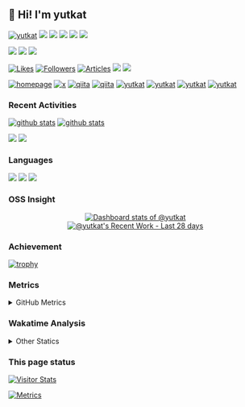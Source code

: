 ## 👋 Hi! I'm yutkat

<p align="left"> 
  <a href="https://github.com/yutkat/yutkat/"><img src="https://komarev.com/ghpvc/?username=yutkat" alt="yutkat" /></a>
  <a href="https://github.com/yutkat"><img height="20" src="https://img.shields.io/github/followers/yutkat?label=follow&logo=github&style=flat" /></a>
  <a href="https://github.com/yutkat"><img height="20" src="https://img.shields.io/github/stars/yutkat?logo=github&style=flat" /></a>
  <a href="https://gitstar-ranking.com/yutkat"><img height="20" src="https://img.shields.io/endpoint?label=star ranking&logo=github&style=flat&url=https%3A%2F%2Fgitstar-ranking.com%2Fusers%2Fyutkat%2Fshields" /></a>
  <a href="https://user-badge.committers.top/japan/yutkat"><img height="20" src="https://user-badge.committers.top/japan/yutkat.svg" /></a>
  <a href="https://github.com/gayanvoice/top-github-users/blob/main/markdown/followers/japan.md"><img height="20" src="https://img.shields.io/badge/dynamic/json?url=https%3A%2F%2Fraw.githubusercontent.com%2Fyutkat%2Fyutkat%2Fmain%2Fassets%2Fgithub-followed-ranking.json&query=key&prefix=%23&label=followed%20rank&color=brightgreen&logo=github" /></a>
</p>

<p align="left"> 
  <a href="http://x.com/yutkat"><img height="20" src="https://img.shields.io/twitter/follow/yutkat?style=flat&logo=x" /></a>
  <a href="https://www.reddit.com/user/yutkat"><img height="20" src="https://img.shields.io/reddit/user-karma/combined/yutkat?label=Reddit&logo=reddit&style=flat" /></a>
  <a href="https://stackoverflow.com/users/5720201/yutkat"><img height="20" src="https://img.shields.io/stackexchange/stackoverflow/r/5720201?label=StackOverflow&logo=stack-overflow&style=flat" /></a>
</p>

<p align="left">
  <a href="https://zenn.dev/yutakatay"><img height="20" src="https://badgen.org/img/zenn/yutakatay/likes?style=plastic" alt="Likes" /></a>
  <a href="https://zenn.dev/yutakatay"><img height="20" src="https://badgen.org/img/zenn/yutakatay/followers?style=plastic" alt="Followers" /></a>
  <a href="https://zenn.dev/yutakatay"><img height="20" src="https://badgen.org/img/zenn/yutakatay/articles?style=plastic" alt="Articles" /></a>
  <a href="http://qiita.com/yutkat"><img height="20" src="https://qiita-badge.apiapi.app/s/yutkat/contributions.svg" /></a>
  <a href="http://qiita.com/yutkat"><img height="20" src="https://qiita-badge.apiapi.app/s/yutkat/posts.svg" /></a>
</p>

<p align="left"> 
  <a href="https://yutkat.github.io/"><img alt="homepage" width="30px" src="https://cdn.jsdelivr.net/npm/svg-icon@0.8.2/dist/svg/flat/home.svg" /></a>
  <a href="https://x.com/yutkat"><img alt="x" width="30px" src="https://simpleicons.org/icons/x.svg" /></a>
  <a href="https://zenn.dev/yutakatay"><img alt="qiita" width="30px" src="https://simpleicons.org/icons/zenn.svg" /></a>
  <a href="https://qiita.com/yutkat"><img alt="qiita" width="30px" src="https://simpleicons.org/icons/qiita.svg" /></a>
  <a href="https://dev.to/yutkat" target="blank"><img src="https://cdn.jsdelivr.net/npm/simple-icons@3.0.1/icons/dev-dot-to.svg" alt="yutkat" height="30" width="30" /></a>
  <a href="https://stackoverflow.com/users/yutkat" target="blank"><img src="https://cdn.jsdelivr.net/npm/simple-icons@3.0.1/icons/stackoverflow.svg" alt="yutkat" height="30" width="30" /></a>
  <a href="https://www.quora.com/profile/Yutkat" target="blank"><img src="https://simpleicons.org/icons/quora.svg" alt="yutkat" height="30" width="30" /></a>
  <a href="https://ossinsight.io/analyze/yutkat" target="blank"><img src="https://cdn.jsdelivr.net/npm/svg-icon@0.8.2/dist/svg/mfglabs/eye.svg" alt="yutkat" height="30" width="30" /></a>
</p>

### Recent Activities

<p align="left">
  <a href="https://github.com/anuraghazra/github-readme-stats"><img alt="github stats" height="150px" src="https://github-readme-stats.vercel.app/api?username=yutkat&count_private=true&show_icons=true&custom_title=GitHub%20Stats&hide_border=true&theme=transparent" /></a>
  <a href="https://github.com/DenverCoder1/github-readme-streak-stats"><img alt="github stats" height="150px" src="https://github-readme-streak-stats.herokuapp.com/?user=yutkat&theme=transparent&hide_border=true" /></a>
</p>

[![](http://github-profile-summary-cards.vercel.app/api/cards/profile-details?username=yutkat&theme=transparent)](https://github.com/vn7n24fzkq/github-profile-summary-cards)
[![](https://github-readme-activity-graph.vercel.app/graph?username=yutkat&theme=github-dark-dimmed&custom_title=Contribution%20Graph%20in%20the%20last%2031%20days&hide_border=true)](https://github.com/Ashutosh00710/github-readme-activity-graph)

### Languages

[![](http://github-profile-summary-cards.vercel.app/api/cards/repos-per-language?username=yutkat&theme=transparent)](https://github.com/vn7n24fzkq/github-profile-summary-cards)
[![](http://github-profile-summary-cards.vercel.app/api/cards/most-commit-language?username=yutkat&theme=transparent)](https://github.com/vn7n24fzkq/github-profile-summary-cards)
[![](https://github-readme-stats.vercel.app/api/top-langs/?username=yutkat&layout=compact&count_private=true&show_icons=true&theme=transparent&hide_border=true)](https://github.com/anuraghazra/github-readme-stats)

### OSS Insight

<!-- Copy-paste in your Readme.md file -->

<a href="https://next.ossinsight.io/widgets/official/compose-user-dashboard-stats?user_id=8683947" target="_blank" style="display: block" align="center">
  <picture>
    <source media="(prefers-color-scheme: dark)" srcset="https://next.ossinsight.io/widgets/official/compose-user-dashboard-stats/thumbnail.png?user_id=8683947&image_size=auto&color_scheme=dark" width="771" height="auto">
    <img alt="Dashboard stats of @yutkat" src="https://next.ossinsight.io/widgets/official/compose-user-dashboard-stats/thumbnail.png?user_id=8683947&image_size=auto&color_scheme=light" width="771" height="auto">
  </picture>
</a>

<!-- Made with [OSS Insight](https://ossinsight.io/) -->

<!-- Copy-paste in your Readme.md file -->

<a href="https://next.ossinsight.io/widgets/official/compose-currently-working-on?user_id=8683947&activity_type=all" target="_blank" style="display: block" align="center">
  <picture>
    <source media="(prefers-color-scheme: dark)" srcset="https://next.ossinsight.io/widgets/official/compose-currently-working-on/thumbnail.png?user_id=8683947&activity_type=all&image_size=auto&color_scheme=dark" width="497.5" height="auto">
    <img alt="@yutkat's Recent Work - Last 28 days" src="https://next.ossinsight.io/widgets/official/compose-currently-working-on/thumbnail.png?user_id=8683947&activity_type=all&image_size=auto&color_scheme=light" width="497.5" height="auto">
  </picture>
</a>

<!-- Made with [OSS Insight](https://ossinsight.io/) -->

### Achievement

[![trophy](https://github-profile-trophy.vercel.app/?username=yutkat&no-frame=true&no-bg=true&theme=onedark)](https://github.com/ryo-ma/github-profile-trophy)

### Metrics

<details>
  <summary>GitHub Metrics</summary>

<!-- ![Metrics](https://metrics.lecoq.io/yutkat) -->
[![Metrics](https://github.com/yutkat/yutkat/blob/main/images/github-metrics.svg)](https://github.com/lowlighter/metrics)

</details>

### Wakatime Analysis

<!-- <img height="150" src="https://github.com/yutkat/yutkat/blob/master/images/stat.svg" alt="Alternative Text"/> -->

<details>
  <summary>Other Statics</summary>

  <!--START_SECTION:waka-->
![Code Time](http://img.shields.io/badge/Code%20Time-10%2C035%20hrs%2026%20mins-blue)

![Lines of code](https://img.shields.io/badge/From%20Hello%20World%20I%27ve%20Written-831.4%20thousand%20lines%20of%20code-blue)

**🐱 My GitHub Data** 

> 📦 207.7 kB Used in GitHub's Storage 
 > 
> 🏆 603 Contributions in the Year 2025
 > 
> 🚫 Not Opted to Hire
 > 
> 📜 108 Public Repositories 
 > 
> 🔑 4 Private Repositories 
 > 
**I'm an Early 🐤** 

```text
🌞 Morning                8527 commits        ███████░░░░░░░░░░░░░░░░░░   29.79 % 
🌆 Daytime                9610 commits        ████████░░░░░░░░░░░░░░░░░   33.57 % 
🌃 Evening                6814 commits        ██████░░░░░░░░░░░░░░░░░░░   23.80 % 
🌙 Night                  3676 commits        ███░░░░░░░░░░░░░░░░░░░░░░   12.84 % 
```
📅 **I'm Most Productive on Monday** 

```text
Monday                   4765 commits        ████░░░░░░░░░░░░░░░░░░░░░   16.65 % 
Tuesday                  4645 commits        ████░░░░░░░░░░░░░░░░░░░░░   16.23 % 
Wednesday                4514 commits        ████░░░░░░░░░░░░░░░░░░░░░   15.77 % 
Thursday                 4608 commits        ████░░░░░░░░░░░░░░░░░░░░░   16.10 % 
Friday                   4217 commits        ████░░░░░░░░░░░░░░░░░░░░░   14.73 % 
Saturday                 2691 commits        ██░░░░░░░░░░░░░░░░░░░░░░░   09.40 % 
Sunday                   3187 commits        ███░░░░░░░░░░░░░░░░░░░░░░   11.13 % 
```


📊 **This Week I Spent My Time On** 

```text
🕑︎ Time Zone: Asia/Tokyo

💬 Programming Languages: 
Other                    20 hrs 39 mins      █████████████████░░░░░░░░   69.72 % 
sh                       7 hrs 51 mins       ███████░░░░░░░░░░░░░░░░░░   26.54 % 
Markdown                 25 mins             ░░░░░░░░░░░░░░░░░░░░░░░░░   01.42 % 
Bash                     20 mins             ░░░░░░░░░░░░░░░░░░░░░░░░░   01.15 % 
Shell                    13 mins             ░░░░░░░░░░░░░░░░░░░░░░░░░   00.75 % 

🔥 Editors: 
Chrome                   26 hrs 8 mins       ██████████████████████░░░   88.21 % 
Zsh                      2 hrs 50 mins       ██░░░░░░░░░░░░░░░░░░░░░░░   09.58 % 
Neovim                   39 mins             █░░░░░░░░░░░░░░░░░░░░░░░░   02.21 % 

💻 Operating System: 
Linux                    29 hrs 37 mins      █████████████████████████   100.00 % 
```

**I Mostly Code in Lua** 

```text
Lua                      20 repos            ██████████████░░░░░░░░░░░   55.56 % 
HTML                     6 repos             ████░░░░░░░░░░░░░░░░░░░░░   16.67 % 
Python                   2 repos             █░░░░░░░░░░░░░░░░░░░░░░░░   05.56 % 
TypeScript               2 repos             █░░░░░░░░░░░░░░░░░░░░░░░░   05.56 % 
JavaScript               1 repo              █░░░░░░░░░░░░░░░░░░░░░░░░   02.78 % 
```



**Timeline**

![Lines of Code chart](https://raw.githubusercontent.com/yutkat/yutkat/main/assets/bar_graph.png)


 Last Updated on 19/04/2025 19:37:00 UTC
<!--END_SECTION:waka-->
</details>

### This page status

<a href="https://widgetbite.com" align="left">
  <img alt="Visitor Stats" src="https://widgetbite.com/stats/yutkat"/>  
</a>

[![Metrics](https://github.com/yutkat/yutkat/actions/workflows/main.yml/badge.svg)](https://github.com/yutkat/yutkat/actions/workflows/main.yml)
